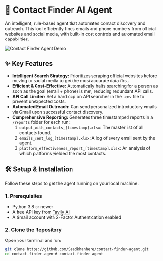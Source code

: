 # 🤖 Contact Finder AI Agent

An intelligent, rule-based agent that automates contact discovery and outreach. This tool efficiently finds emails and phone numbers from official websites and social media, with built-in cost controls and automated email capabilities.

![Contact Finder Agent Demo](https://github.com/user-attachments/assets/242b752b-7efa-46dd-94b9-204f937f9918) <!-- It's highly recommended to add a GIF of your script running here -->

## ✨ Key Features

- **Intelligent Search Strategy:** Prioritizes scraping official websites before moving to social media to get the most accurate data first.
- **Efficient & Cost-Effective:** Automatically halts searching for a person as soon as the goal (email + phone) is met, reducing redundant API calls.
- **API Call Limiter:** Set a hard cap on API searches in the `.env` file to prevent unexpected costs.
- **Automated Email Outreach:** Can send personalized introductory emails via Gmail upon successful contact discovery.
- **Comprehensive Reporting:** Generates three timestamped reports in a `/reports` folder for each run:
  1. `output_with_contacts_[timestamp].xlsx`: The master list of all contacts found.
  2. `emails_sent_log_[timestamp].xlsx`: A log of every email sent by the agent.
  3. `platform_effectiveness_report_[timestamp].xlsx`: An analysis of which platforms yielded the most contacts.

## 🛠️ Setup & Installation

Follow these steps to get the agent running on your local machine.

### 1. Prerequisites

- Python 3.8 or newer
- A free API key from [Tavily AI](https://tavily.com/)
- A Gmail account with 2-Factor Authentication enabled

### 2. Clone the Repository

Open your terminal and run:
```bash
git clone https://github.com/Saadkhanhere/contact-finder-agent.git
cd contact-finder-agent# contact-finder-agent
